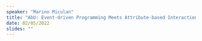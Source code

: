 ```yaml
---
speaker: "Marino Miculan"
title: "AbU: Event-driven Programming Meets Attribute-based Interaction"
date: 02/05/2022
slides: ""
---
```

